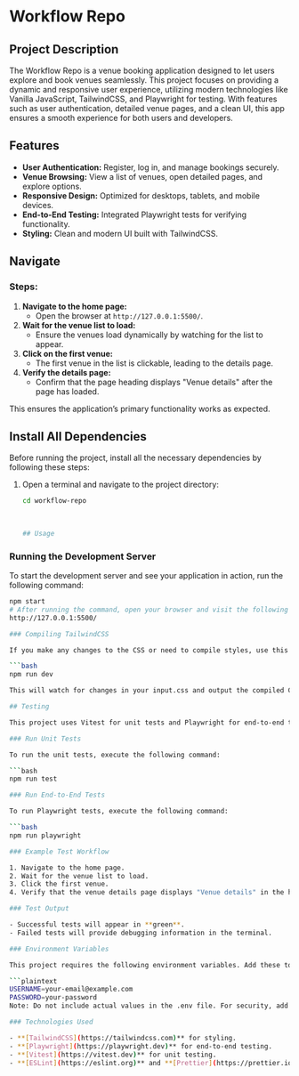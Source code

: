 # Workflow Repo

## Project Description

The Workflow Repo is a venue booking application designed to let users explore and book venues seamlessly. This project focuses on providing a dynamic and responsive user experience, utilizing modern technologies like Vanilla JavaScript, TailwindCSS, and Playwright for testing. With features such as user authentication, detailed venue pages, and a clean UI, this app ensures a smooth experience for both users and developers.

## Features

- **User Authentication:** Register, log in, and manage bookings securely.
- **Venue Browsing:** View a list of venues, open detailed pages, and explore options.
- **Responsive Design:** Optimized for desktops, tablets, and mobile devices.
- **End-to-End Testing:** Integrated Playwright tests for verifying functionality.
- **Styling:** Clean and modern UI built with TailwindCSS.

## Navigate

### Steps:
1. **Navigate to the home page:**
   - Open the browser at `http://127.0.0.1:5500/`.
2. **Wait for the venue list to load:**
   - Ensure the venues load dynamically by watching for the list to appear.
3. **Click on the first venue:**
   - The first venue in the list is clickable, leading to the details page.
4. **Verify the details page:**
   - Confirm that the page heading displays "Venue details" after the page has loaded.

This ensures the application’s primary functionality works as expected.

## Install All Dependencies

Before running the project, install all the necessary dependencies by following these steps:

1. Open a terminal and navigate to the project directory:
   ```bash
   cd workflow-repo

  
  
   ## Usage

### Running the Development Server

To start the development server and see your application in action, run the following command:

```bash
npm start
# After running the command, open your browser and visit the following URL to see the application:
http://127.0.0.1:5500/

### Compiling TailwindCSS

If you make any changes to the CSS or need to compile styles, use this command:

```bash
npm run dev

This will watch for changes in your input.css and output the compiled CSS into style.css.

## Testing

This project uses Vitest for unit tests and Playwright for end-to-end tests.

### Run Unit Tests

To run the unit tests, execute the following command:

```bash
npm run test

### Run End-to-End Tests

To run Playwright tests, execute the following command:

```bash
npm run playwright

### Example Test Workflow

1. Navigate to the home page.
2. Wait for the venue list to load.
3. Click the first venue.
4. Verify that the venue details page displays "Venue details" in the heading.

### Test Output

- Successful tests will appear in **green**.
- Failed tests will provide debugging information in the terminal.

### Environment Variables

This project requires the following environment variables. Add these to a `.env` file:

```plaintext
USERNAME=your-email@example.com
PASSWORD=your-password
Note: Do not include actual values in the .env file. For security, add .env to .gitignore and provide an .env.example file instead.

### Technologies Used

- **[TailwindCSS](https://tailwindcss.com)** for styling.
- **[Playwright](https://playwright.dev)** for end-to-end testing.
- **[Vitest](https://vitest.dev)** for unit testing.
- **[ESLint](https://eslint.org)** and **[Prettier](https://prettier.io)** for code formatting and linting.


